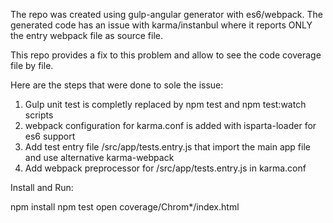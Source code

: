The repo was created using gulp-angular generator with es6/webpack. The generated code has an issue with karma/instanbul
where it reports ONLY the entry webpack file as source file.

This repo provides a fix to this problem and allow to see the code coverage file by file. 

Here are the steps that were done to sole the issue:

1. Gulp unit test is completly replaced by npm test and npm test:watch scripts
2. webpack configuration for karma.conf is added with isparta-loader for es6 support
3. Add test entry file /src/app/tests.entry.js that import the main app file and use alternative karma-webpack
4. Add webpack preprocessor for /src/app/tests.entry.js in karma.conf

Install and Run:

npm install
npm test
open coverage/Chrom*/index.html
